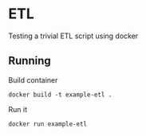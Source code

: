 # ETL

Testing a trivial ETL script using docker

## Running

Build container

```
docker build -t example-etl .
```

Run it

```
docker run example-etl
```
